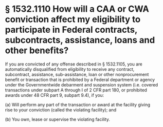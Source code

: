 # § 1532.1110   How will a CAA or CWA conviction affect my eligibility to participate in Federal contracts, subcontracts, assistance, loans and other benefits?

If you are convicted of any offense described in § 1532.1105, you are automatically disqualified from eligibility to receive any contract, subcontract, assistance, sub-assistance, loan or other nonprocurement benefit or transaction that is prohibited by a Federal department or agency under the Governmentwide debarment and suspension system (i.e. covered transactions under subpart A through I of 2 CFR part 180, or prohibited awards under 48 CFR part 9, subpart 9.4), if you:


(a) Will perform any part of the transaction or award at the facility giving rise to your conviction (called the violating facility); and


(b) You own, lease or supervise the violating facility.




